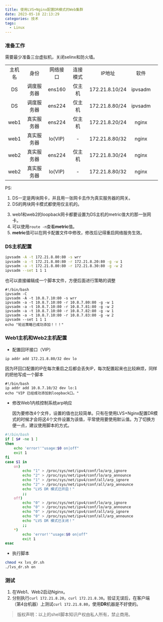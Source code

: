 ```yaml
---
title: 使用LVS+Nginx配置DR模式的Web集群
date: 2023-05-18 22:13:29
categories: 技术
tags:
  - Linux
---
```


### 准备工作

需要最少准备三台虚拟机，关闭selinx和防火墙。

||||||||
|:-:|:-:|:-:|:-:|:-:|:-:|:-:|
|主机名|身份|网络接口|连接模式|IP地址|软件|
|DS|调度服务器|ens160|仅主机|172.21.8.10/24|ipvsadm|
|DS|调度服务器|ens224|仅主机|172.21.8.80/24|ipvsadm|
|web1|真实服务器|ens224|仅主机|172.21.8.20/24|nginx|
|web1|真实服务器|lo(VIP)|-|172.21.8.80/32|nginx|
|web2|真实服务器|ens224|仅主机|172.21.8.30/24|nginx|
|web2|真实服务器|lo(VIP)|-|172.21.8.80/32|nginx|

PS:

1. DS一定是两块网卡，并且用一张网卡去作为真实服务器的网关。
2. DS的两块网卡模式都使用仅主机的。
<!-- more -->
3. web1和web2的loopback网卡都要设置为DS主机的metric值大的那一张网卡。
4. 可以使用```route -n```查看**metric**值。
5. **metric**值可以在网卡配置文件中修改，修改后记得重启网络服务生效。

### DS主机配置

```bash
ipvsadm -A -t 172.21.8.80:80 -s wrr
ipvsadm -a -t 172.21.8.80:80 -r 172.21.8.20:80 -g -w 1
ipvsadm -a -t 172.21.8.80:80 -r 172.21.8.30:80 -g -w 2
ipvsadm --set 1 1 1
```

也可以直接编辑成一个脚本文件，方便后面进行策略的调整

```
#!/bin/bash
ipvsadm -C
ipvsadm -A -t 10.8.7.10:80 -s wrr
ipvsadm -a -t 10.8.7.10:80 -r 10.8.7.80:80 -g -w 1
ipvsadm -a -t 10.8.7.10:80 -r 10.8.7.81:80 -g -w 2
ipvsadm -a -t 10.8.7.10:80 -r 10.8.7.82:80 -g -w 1
ipvsadm -a -t 10.8.7.10:80 -r 10.8.7.83:80 -g -w 2
ipvsadm --set 1 1 1
echo "轮巡策略已成功添加！！！"
```

### Web1主机和Web2主机配置

* 配置回环接口（VIP）

```bash
ip addr add 172.21.8.80/32 dev lo
```

因为环回口配置的IP在每次重启之后都会丢失IP，每次配置起来也比较麻烦，同样的把他写成一个脚本

```
#!/bin/bash
ip addr add 10.8.7.10/32 dev lo:1
echo "VIP 已经成功添加到loopback口。"
```

* 修改Web1内核控制系统arp响应

  因为要修改4个文件，设置的值也比较简单。只有在使用LVS+Nginx配置DR模式的时候才会将这4个文件设置为该值，平常使用要使用默认值。为了切换方便一点，建议使用脚本的方式。

```bash
#!/bin/bash
if [ $# -ne 1 ]
then
    echo 'error!'"usage:$0 on|off"
    exit 1
fi
case $1 in
    on)
        echo "1" > /proc/sys/net/ipv4/conf/lo/arp_ignore
        echo "2" > /proc/sys/net/ipv4/conf/lo/arp_announce
        echo "1" > /proc/sys/net/ipv4/conf/all/arp_ignore
        echo "2" > /proc/sys/net/ipv4/conf/all/arp_announce
        echo "LVS DR 模式已开启！"
        ;;
    off)
        echo "0" > /proc/sys/net/ipv4/conf/lo/arp_ignore
        echo "0" > /proc/sys/net/ipv4/conf/lo/arp_announce
        echo "0" > /proc/sys/net/ipv4/conf/all/arp_ignore
        echo "0" > /proc/sys/net/ipv4/conf/all/arp_announce
        echo "LVS DR 模式已关闭！"
        ;;
    *)
        echo 'error!'"usage:$0 on|off"
        exit 1
esac
```

* 执行脚本

```bash
chmod +x lvs_dr.sh
./lvs_dr.sh on
```

### 测试

1. 在Web1、Web2启动Nginx。
2. 分别执行```curl 172.21.8.20```，```curl 172.21.8.30```。验证无误后，在客户端（第4台机器）上测试```curl 172.21.8.80```，使用**DR**机器是不好使的。

>版权声明：以上的shell脚本知识产权由私人所有，禁止商用。
